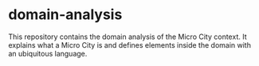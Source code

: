 # domain-analysis
This repository contains the domain analysis of the Micro City context. It explains what a Micro City is and defines elements inside the domain with an ubiquitous language.
